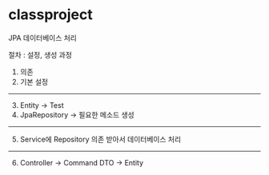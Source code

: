 # classproject
 
JPA 데이터베이스 처리

절차 : 설정, 생성 과정

1. 의존
2. 기본 설정
-----------------
3. Entity -> Test
4. JpaRepository -> 필요한 메소드 생성
-----------------
5. Service에 Repository 의존 받아서 데이터베이스 처리
-----------------
6. Controller -> Command DTO -> Entity
